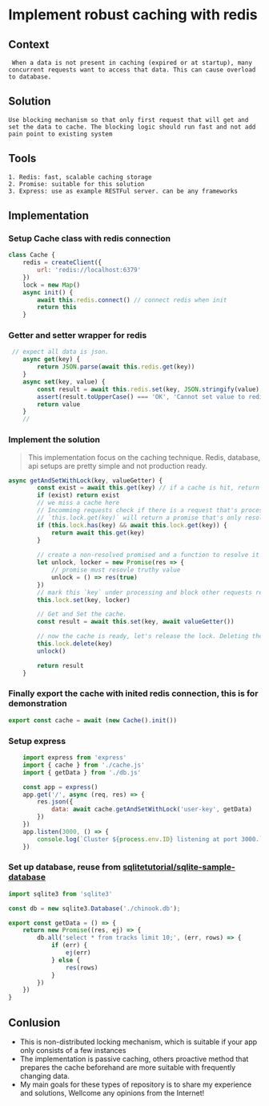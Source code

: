 # Implement robust caching with redis
## Context
     When a data is not present in caching (expired or at startup), many concurrent requests want to access that data. This can cause overload to database.
## Solution
    Use blocking mechanism so that only first request that will get and set the data to cache. The blocking logic should run fast and not add pain point to existing system
## Tools
    1. Redis: fast, scalable caching storage
    2. Promise: suitable for this solution
    3. Express: use as example RESTFul server. can be any frameworks
## Implementation
### Setup Cache class with redis connection

```js 
class Cache {
    redis = createClient({
        url: 'redis://localhost:6379'
    })
    lock = new Map()
    async init() {
        await this.redis.connect() // connect redis when init
        return this
    }
```
###  Getter and setter wrapper for redis
```js 
 // expect all data is json.
    async get(key) {
        return JSON.parse(await this.redis.get(key))
    }
    async set(key, value) {
        const result = await this.redis.set(key, JSON.stringify(value), { EX: 10 })
        assert(result.toUpperCase() === 'OK', 'Cannot set value to redis' + result)
        return value
    }
    //
```
### Implement the solution
  
> This implementation focus on the caching technique. Redis, database, api setups are pretty simple and not production ready.

```js
async getAndSetWithLock(key, valueGetter) {
        const exist = await this.get(key) // if a cache is hit, return it
        if (exist) return exist
        // we miss a cache here
        // Incomming requests check if there is a request that's processing the missed cache. 
        // `this.lock.get(key)` will return a promise that's only resolved only when the cache is renewed.
        if (this.lock.has(key) && await this.lock.get(key)) {
            return await this.get(key)
        }
        
        // create a non-resolved promised and a function to resolve it manually later.
        let unlock, locker = new Promise(res => {
            // promise must resovle truthy value
            unlock = () => res(true)
        })
        // mark this `key` under processing and block other requests retrieving it.
        this.lock.set(key, locker)

        // Get and Set the cache.
        const result = await this.set(key, await valueGetter())

        // now the cache is ready, let's release the lock. Deleting the lock after use make it not leaking memory.
        this.lock.delete(key)
        unlock()

        return result
    }

```
### Finally export the cache with inited redis connection, this is for demonstration

```js
export const cache = await (new Cache().init())
```

### Setup express

```js
    import express from 'express'
    import { cache } from './cache.js'
    import { getData } from './db.js'

    const app = express()
    app.get('/', async (req, res) => {
        res.json({
            data: await cache.getAndSetWithLock('user-key', getData)
        })
    })
    app.listen(3000, () => {
        console.log(`Cluster ${process.env.ID} listening at port 3000.`);
    })

```
### Set up database, reuse from [sqlitetutorial/sqlite-sample-database](https://www.sqlitetutorial.net/sqlite-sample-database/)

```js
import sqlite3 from 'sqlite3'

const db = new sqlite3.Database('./chinook.db');

export const getData = () => {
    return new Promise((res, ej) => {
        db.all('select * from tracks limit 10;', (err, rows) => {
            if (err) {
                ej(err)
            } else {
                res(rows)
            }
        })
    })
}

```

## Conlusion
 - This is non-distributed locking mechanism, which is suitable if your app only consists of a few instances
 - The implementation is passive caching, others proactive method that prepares the cache beforehand are more suitable with frequently changing data.
 - My main goals for these types of repository is to share my experience and solutions, Wellcome any opinions from the Internet!